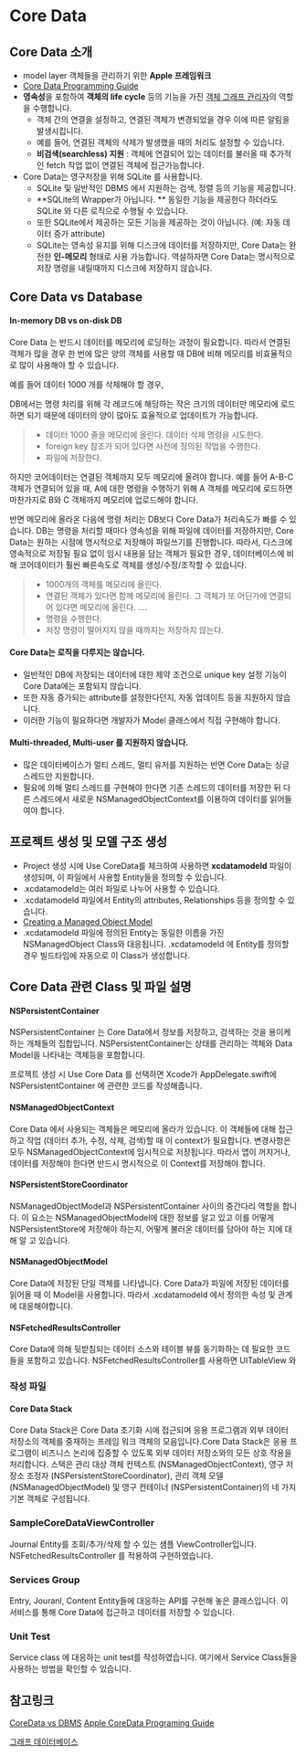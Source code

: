 # Core Data

## Core Data 소개

*  model layer 객체들을 관리하기 위한 **Apple 프레임워크**
  * [Core Data Programming Guide](https://developer.apple.com/library/archive/documentation/Cocoa/Conceptual/CoreData/index.html#//apple_ref/doc/uid/TP40001075-CH2-SW1)
* **영속성**을 포함하여 **객체의 life cycle** 등의 기능을 가진 [객체 그래프 관리자](https://en.wikipedia.org/wiki/Object_graph)의 역할을 수행합니다.
  * 객체 간의 연결을 설정하고, 연결된 객체가 변경되었을 경우 이에 따른 알림을 발생시킵니다.
  * 예를 들어, 연결된 객체의 삭제가 발생했을 때의 처리도 설정할 수 있습니다.
  * **비검색(searchless) 지원** : 객체에 연결되어 있는 데이터를 불러올 때 추가적인 fetch 작업 없이 연결된 객체에 접근가능합니다.
* Core Data는 영구저장을 위해 SQLite 를 사용합니다.
  * SQLite 및 일반적인 DBMS 에서 지원하는 검색, 정렬 등의 기능을 제공합니다. 
  * **SQLite의 Wrapper가 아닙니다. ** 동일한 기능을 제공한다 하더라도 SQLite 와 다른 로직으로 수행될 수 있습니다.
  * 또한 SQLite에서 제공하는 모든 기능을 제공하는 것이 아닙니다. (예: 자동 데이터 증가 attribute)
  * SQLite는 영속성 유지를 위해 디스크에 데이터를 저장하지만, Core Data는 완전한 **인-메모리** 형태로 사용 가능합니다. 역설하자면 Core Data는 명시적으로 저장 명령을 내릴때까지 디스크에 저장하지 않습니다.

## Core Data vs Database

#### In-memory DB vs on-disk DB

 Core Data 는 반드시 데이터를 메모리에 로딩하는 과정이 필요합니다. 따라서 연결된 객체가 많을 경우 한 번에 많은 양의 객체를 사용할 때 DB에 비해 메모리를 비효율적으로 많이 사용해야 할 수 있습니다.

 예를 들어 데이터 1000 개를 삭제해야 할 경우,

 DB에서는 명령 처리를 위해 각 레코드에 해당하는 작은 크기의 데이터만 메모리에 로드하면 되기 때문에 데이터의 양이 많아도 효율적으로 업데이트가 가능합니다.

> * 데이터 1000 줄을 메모리에 올린다. 데이터 삭제 명령을 시도한다. 
> * foreign key 참조가 되어 있다면 사전에 정의된 작업을 수행한다. 
> * 파일에 저장한다.

 하지만 코어데이터는 연결된 객체까지 모두 메모리에 올려야 합니다. 예를 들어 A-B-C 객체가 연결되어 있을 때, A에 대한 명령을 수행하기 위해 A 객체를 메모리에 로드하면 마찬가지로 B와 C 객체까지 메모리에 업로드해야 합니다.

 반면 메모리에 올라온 다음에 명령 처리는 DB보다 Core Data가 처리속도가 빠를 수 있습니다. DB는 명령을 처리할 때마다 영속성을 위해 파일에 데이터를 저장하지만, Core Data는 원하는 시점에 명시적으로 저장해야 파일쓰기를 진행합니다. 따라서, 디스크에 영속적으로 저장될 필요 없이 임시 내용을 담는 객체가 필요한 경우, 데이터베이스에 비해 코어데이터가 훨씬 빠른속도로 객체를 생성/수정/조작할 수 있습니다.

> * 1000개의 객체를 메모리에 올린다. 
> * 연결된 객체가 있다면 함께  메모리에 올린다. 그 객체가 또 어딘가에 연결되어 있다면 메모리에 올린다.  .... 
> * 명령을 수행한다. 
> * 저장 명령이 떨어지지 않을 때까지는 저장하지 않는다.

#### Core Data는 로직을 다루지는 않습니다. 

* 일반적인 DB에 저장되는 데이터에 대한 제약 조건으로 unique key 설정 기능이 Core Data에는 포함되지 않습니다.
* 또한 자동 증가되는 attribute를 설정한다던지, 자동 업데이트 등을 지원하지 않습니다.
* 이러한 기능이 필요하다면 개발자가 Model 클래스에서 직접 구현해야 합니다.

#### Multi-threaded, Multi-user 를 지원하지 않습니다.

* 많은 데이터베이스가 멀티 스레드, 멀티 유저를 지원하는 반면 Core Data는 싱글 스레드만 지원합니다.
* 필요에 의해 멀티 스레드를 구현해야 한다면 기존 스레드의 데이터를 저장한 뒤 다른 스레드에서 새로운 NSManagedObjectContext를 이용하여 데이터를 읽어들여야 합니다.

## 프로젝트 생성 및 모델 구조 생성
* Project 생성 시에 Use CoreData를 체크하여 사용하면 **xcdatamodeld** 파일이 생성되며, 이 파일에서 사용할 Entity들을 정의할 수 있습니다.
* .xcdatamodeld는 여러 파일로 나누어 사용할 수 있습니다.
* .xcdatamodeld 파일에서 Entity의 attributes, Relationships 등을 정의할 수 있습니다.
* [Creating a Managed Object Model](https://developer.apple.com/library/archive/documentation/Cocoa/Conceptual/CoreData/KeyConcepts.html#//apple_ref/doc/uid/TP40001075-CH30-SW1)
* .xcdatamodeld 파일에 정의된 Entity는 동일한 이름을 가진 NSManagedObject Class와 대응됩니다. .xcdatamodeld 에 Entity를 정의할 경우 빌드타임에 자동으로 이 Class가 생성합니다.

## Core Data 관련 Class 및 파일 설명

#### NSPersistentContainer

  NSPersistentContainer 는 Core Data에서 정보를 저장하고, 검색하는 것을 용이케 하는 개체들의 집합입니다. NSPersistentContainer는 상태를 관리하는 객체와 Data Model을 나타내는 객체등을 포함합니다.

 프로젝트 생성 시 Use Core Data 를 선택하면 Xcode가 AppDelegate.swift에 NSPersistentContainer 에 관련한 코드를 작성해줍니다.

#### NSManagedObjectContext

 Core Data 에서 사용되는 객체들은 메모리에 올라가 있습니다. 이 객체들에 대해 접근하고 작업 (데이터 추가, 수정, 삭제, 검색)할 때 이 context가 필요합니다. 변경사항은 모두 NSManagedObjectContext에 임시적으로 저장됩니다. 따라서 앱이 꺼지거나, 데이터를 저장해야 한다면 반드시 명시적으로 이 Context를 저장해야 합니다.

#### NSPersistentStoreCoordinator

NSManagedObjectModel과 NSPersistentContainer 사이의 중간다리 역할을 합니다. 이 요소는 NSManagedObjectModel에 대한 정보를 알고 있고 이를 어떻게 NSPersistentStore에 저장해야 하는지, 어떻게 불러온 데이터를 담아야 하는 지에 대해 알 고 있습니다.

#### NSManagedObjectModel

 Core Data에 저장된 단일 객체를 나타냅니다. Core Data가 파일에 저장된 데이터를 읽어올 때 이 Model을 사용합니다. 따라서 .xcdatamodeld 에서 정의한 속성 및 관계에 대응해야합니다. 

#### NSFetchedResultsController

 Core Data에 의해 뒷받침되는 데이터 소스와 테이블 뷰를 동기화하는 데 필요한 코드들을 포함하고 있습니다. NSFetchedResultsController를 사용하면 UITableView 와 

### 작성 파일  

#### Core Data Stack

 Core Data Stack은 Core Data 초기화 시에 접근되며 응용 프로그램과 외부 데이터 저장소의 객체를 중재하는 프레임 워크 객체의 모음입니다.Core Data Stack은 응용 프로그램이 비즈니스 논리에 집중할 수 있도록 외부 데이터 저장소와의 모든 상호 작용을 처리합니다. 스택은 관리 대상 객체 컨텍스트 (NSManagedObjectContext), 영구 저장소 조정자 (NSPersistentStoreCoordinator), 관리 객체 모델 (NSManagedObjectModel) 및 영구 컨테이너 (NSPersistentContainer)의 네 가지 기본 객체로 구성됩니다.

### SampleCoreDataViewController

Journal Entity를 조회/추가/삭제 할 수 있는 샘플 ViewController입니다. NSFetchedResultsController 를 적용하여 구현하였습니다.

### Services Group

 Entry, Jouranl, Content Entity들에 대응하는 API를 구현해 놓은 클래스입니다. 이 서비스를 통해 Core Data에 접근하고 데이터를 저장할 수 있습니다.

### Unit Test

 Service class 에 대응하는 unit test를 작성하였습니다. 여기에서 Service Class들을 사용하는 방법을 확인할 수 있습니다.

## 참고링크
[CoreData vs DBMS](https://www.letmecompile.com/%EC%BD%94%EC%96%B4%EB%8D%B0%EC%9D%B4%ED%84%B0core-data%EC%99%80-%EB%8D%B0%EC%9D%B4%ED%84%B0%EB%B2%A0%EC%9D%B4%EC%8A%A4%EC%9D%98-%EC%B0%A8%EC%9D%B4/)
[Apple CoreData Programing Guide](https://developer.apple.com/library/archive/documentation/Cocoa/Conceptual/CoreData/index.html#//apple_ref/doc/uid/TP40001075-CH2-SW1)

[그래프 데이터베이스](https://ko.wikipedia.org/wiki/%EA%B7%B8%EB%9E%98%ED%94%84_%EB%8D%B0%EC%9D%B4%ED%84%B0%EB%B2%A0%EC%9D%B4%EC%8A%A4)

